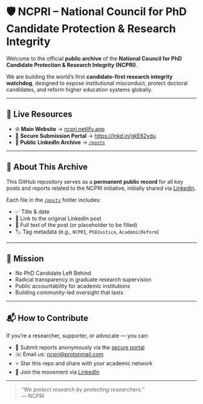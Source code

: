 # 🛡️ NCPRI – National Council for PhD Candidate Protection & Research Integrity

Welcome to the official **public archive** of the **National Council for PhD Candidate Protection & Research Integrity (NCPRI)**.

We are building the world’s first **candidate-first research integrity watchdog**, designed to expose institutional misconduct, protect doctoral candidates, and reform higher education systems globally.

---

## 🔗 Live Resources

- 🌐 **Main Website** → [ncpri.netlify.app](https://ncpri.netlify.app)
- 🔐 **Secure Submission Portal** →  https://lnkd.in/gkE62vdu
- 📂 **Public LinkedIn Archive** → [`/posts`](https://github.com/costapaquette/ncpri-site/tree/main/posts)

---

## 📜 About This Archive

This GitHub repository serves as a **permanent public record** for all key posts and reports related to the NCPRI initiative, initially shared via [LinkedIn](https://www.linkedin.com/in/costa-arvanitis-913244123/).

Each file in the [`/posts`](./posts) folder includes:

- ✅ Title & date
- 🔗 Link to the original LinkedIn post
- 🧾 Full text of the post (or placeholder to be filled)
- 🏷️ Tag metadata (e.g., `NCPRI`, `PhDJustice`, `AcademicReform`)

---

## 🧭 Mission

- No PhD Candidate Left Behind  
- Radical transparency in graduate research supervision  
- Public accountability for academic institutions  
- Building community-led oversight that lasts

---

## 📬 How to Contribute

If you’re a researcher, supporter, or advocate — you can:

- 🔐 Submit reports anonymously via the [secure portal](https://ncpri.netlify.app/submit)
- ✉️ Email us: [ncpri@protonmail.com](mailto:ncpri@protonmail.com)
- ⭐ Star this repo and share with your academic network
- 🧠 Join the movement via [LinkedIn](https://www.linkedin.com/in/costa-arvanitis-913244123/)

---

> _“We protect research by protecting researchers.”_  
> — NCPRI

